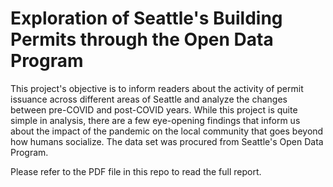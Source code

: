 # Exploration of Seattle's Building Permits through the Open Data Program

This project's objective is to inform readers about the activity of permit issuance across different areas of Seattle and analyze the changes between pre-COVID and post-COVID years. While this project is quite simple in analysis, there are a few eye-opening findings that inform us about the impact of the pandemic on the local community that goes beyond how humans socialize. The data set was procured from Seattle's Open Data Program. 

Please refer to the PDF file in this repo to read the full report. 
